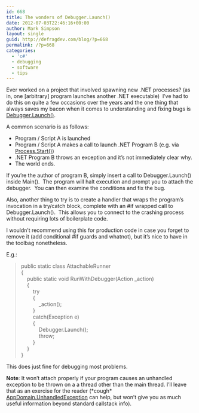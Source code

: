 ```yaml
---
id: 668
title: The wonders of Debugger.Launch()
date: 2012-07-03T22:46:16+00:00
author: Mark Simpson
layout: single
guid: http://defragdev.com/blog/?p=668
permalink: /?p=668
categories:
  - 'c#'
  - debugging
  - software
  - tips
---
```

Ever worked on a project that involved spawning new .NET processes? (as in, one [arbitrary] program launches another .NET executable)&#160; I’ve had to do this on quite a few occasions over the years and the one thing that always saves my bacon when it comes to understanding and fixing bugs is [Debugger.Launch()](http://msdn.microsoft.com/en-us/library/system.diagnostics.debugger.launch.aspx).

A common scenario is as follows:

  * Program / Script A is launched
  * Program / Script A makes a call to launch .NET Program B (e.g. via [Process.Start()](http://msdn.microsoft.com/en-us/library/system.diagnostics.process.start.aspx))
  * .NET Program B throws an exception and it’s not immediately clear why.
  * The world ends.&#160; 

If you’re the author of program B, simply insert a call to Debugger.Launch() inside Main().&#160; The program will halt execution and prompt you to attach the debugger.&#160; You can then examine the conditions and fix the bug.&#160; 

Also, another thing to try is to create a handler that wraps the program’s invocation in a try/catch block, complete with an #if wrapped call to Debugger.Launch().&#160; This allows you to connect to the crashing process without requiring lots of boilerplate code.

I wouldn’t recommend using this for production code in case you forget to remove it (add conditional #if guards and whatnot), but it’s nice to have in the toolbag nonetheless.

E.g.:

> public static class AttachableRunner  
> {&#160;&#160;&#160;  
> &#160;&#160;&#160; public static void RunWithDebugger(Action _action)  
> &#160;&#160;&#160; {  
> &#160;&#160;&#160;&#160;&#160;&#160;&#160; try  
> &#160;&#160;&#160;&#160;&#160;&#160;&#160; {  
> &#160;&#160;&#160;&#160;&#160;&#160;&#160;&#160;&#160;&#160;&#160; _action();  
> &#160;&#160;&#160;&#160;&#160;&#160;&#160; }  
> &#160;&#160;&#160;&#160;&#160;&#160;&#160; catch(Exception e)  
> &#160;&#160;&#160;&#160;&#160;&#160;&#160; {  
> &#160;&#160;&#160;&#160;&#160;&#160;&#160;&#160;&#160;&#160;&#160; Debugger.Launch();  
> &#160;&#160;&#160;&#160;&#160;&#160;&#160;&#160;&#160;&#160;&#160; throw;  
> &#160;&#160;&#160;&#160;&#160;&#160;&#160; }  
> &#160;&#160;&#160; }  
> }

This does just fine for debugging most problems.&#160; 

**Note**: It won’t attach properly if your program causes an unhandled exception to be thrown on a a thread other than the main thread. I’ll leave that as an exercise for the reader (\*cough\* [AppDomain.UnhandledException](http://msdn.microsoft.com/en-us/library/system.appdomain.unhandledexception.aspx) can help, but won’t give you as much useful information beyond standard callstack info).